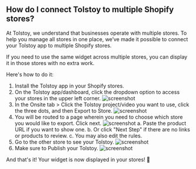 ## How do I connect Tolstoy to multiple Shopify stores?

At Tolstoy, we understand that businesses operate with multiple stores. To help you manage all stores in one place, we’ve made it possible to connect your Tolstoy app to multiple Shopify stores.

If you need to use the same widget across multiple stores, you can display it in those stores with no extra work. 

Here's how to do it:

1. Install the Tolstoy app in your Shopify stores.
2. On the Tolstoy app/dashboard, click the dropdown option to access your stores in the upper left corner. ![screenshot](https://downloads.intercomcdn.com/i/o/918421941/76cff4755762054dbcbe23a3/image.png)
3. In the Onsite tab > Click the Tolstoy project/video you want to use, click the three dots, and then Export to Store. ![screenshot](https://downloads.intercomcdn.com/i/o/918422919/63a23873fe5693a14a413dfa/image.png)
4. You will be routed to a page wherein you need to choose which store you would like to export. Click next. ![screenshot](https://downloads.intercomcdn.com/i/o/918425408/d5a4503d8be32918c20e359d/image.png)
   a. Paste the product URL if you want to show one.
   b. Or click "Next Step" if there are no links or products to review.
   c. You may also edit the rules. 
5. Go to the other store to see your Tolstoy. ![screenshot](https://downloads.intercomcdn.com/i/o/918432288/4b1b1b07a05885a29e1a07c0/image.png)
6. Make sure to Publish your Tolstoy. ![screenshot](https://downloads.intercomcdn.com/i/o/918433522/ccaff0ce01cee7ccfafc35fa/image.png)

And that's it! Your widget is now displayed in your stores! 🥳
